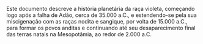 ﻿Este documento descreve a história planetária da raça violeta, começando logo após a falha de Adão, cerca de 35.000 a.C., e estendendo-se pela sua miscigenação com as raças nodita e sangique, por volta de 15.000 a.C., para formar os povos anditas e continuando até seu desaparecimento final das terras natais na Mesopotâmia, ao redor de 2.000 a.C.